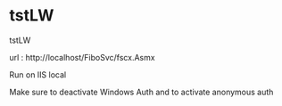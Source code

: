 # tstLW
tstLW


url : http://localhost/FiboSvc/fscx.Asmx

Run on IIS local 

Make sure to deactivate Windows Auth and to activate anonymous auth
